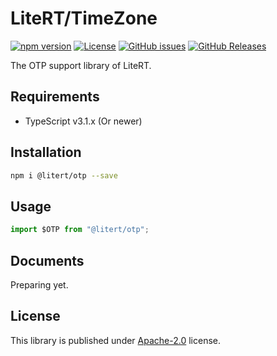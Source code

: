 # LiteRT/TimeZone

[![npm version](https://img.shields.io/npm/v/@litert/otp.svg?colorB=brightgreen)](https://www.npmjs.com/package/@litert/otp "Stable Version")
[![License](https://img.shields.io/npm/l/@litert/otp.svg?maxAge=2592000?style=plastic)](https://github.com/litert/otp/blob/master/LICENSE)
[![GitHub issues](https://img.shields.io/github/issues/litert/otp.js.svg)](https://github.com/litert/otp.js/issues)
[![GitHub Releases](https://img.shields.io/github/release/litert/otp.js.svg)](https://github.com/litert/otp.js/releases "Stable Release")

The OTP support library of LiteRT.

## Requirements

- TypeScript v3.1.x (Or newer)

## Installation

```sh
npm i @litert/otp --save
```

## Usage

```ts
import $OTP from "@litert/otp";

```

## Documents

Preparing yet.

## License

This library is published under [Apache-2.0](./LICENSE) license.
